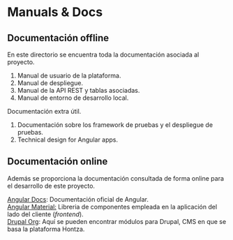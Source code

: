 # Manuals & Docs

## Documentación offline

En este directorio se encuentra toda la documentación asociada al proyecto.

1. Manual de usuario de la plataforma.
2. Manual de despliegue.
3. Manual de la API REST y tablas asociadas.
4. Manual de entorno de desarrollo local.

Documentación extra útil.

1. Documentación sobre los framework de pruebas y el despliegue de pruebas.
2. Technical design for Angular apps.

## Documentación online

Además se proporciona la documentación consultada de forma online para el desarrollo de este proyecto.

[Angular Docs](https://angular.io/docs): Documentación oficial de Angular.  
[Angular Material:](https://material.angular.io) Libreria de componentes empleada en la aplicación del lado del cliente (_frontend_).  
[Drupal Org](https://www.drupal.org/project/project_module): Aquí se pueden encontrar módulos para Drupal, CMS en que se basa la plataforma Hontza.
